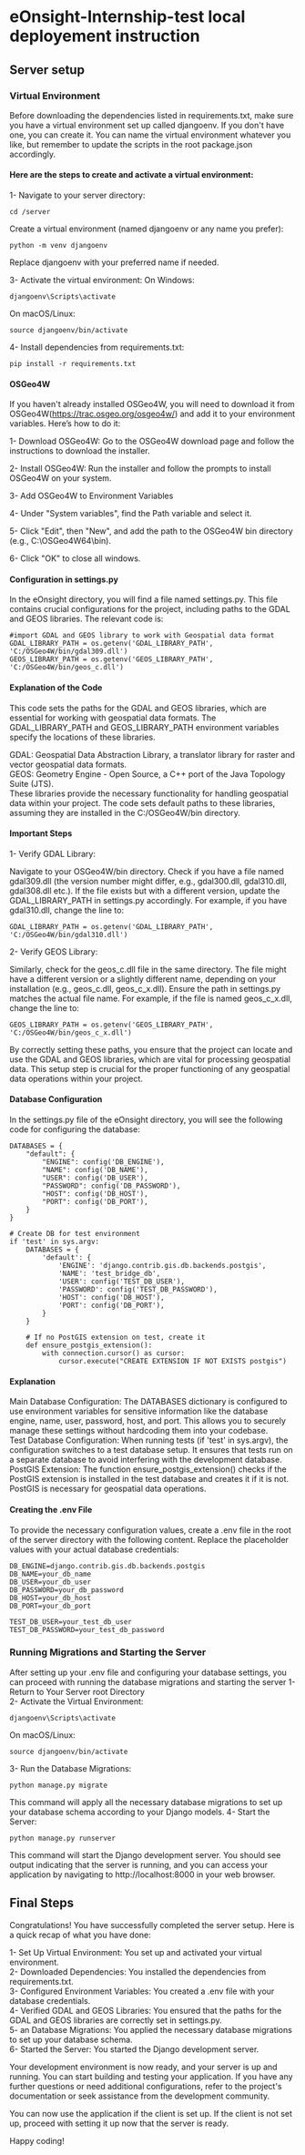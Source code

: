 # eOnsight-Internship-test local deployement instruction

## Server setup
### Virtual Environment
Before downloading the dependencies listed in requirements.txt, make sure you have a virtual environment set up called djangoenv. If you don't have one, you can create it. You can name the virtual environment whatever you like, but remember to update the scripts in the root package.json accordingly.
#### Here are the steps to create and activate a virtual environment:
1- Navigate to your server directory:
```
cd /server

```
Create a virtual environment (named djangoenv or any name you prefer):
```
python -m venv djangoenv

```
Replace djangoenv with your preferred name if needed.

3- Activate the virtual environment:
On Windows:
```
djangoenv\Scripts\activate

```
On macOS/Linux:
```
source djangoenv/bin/activate

```
4- Install dependencies from requirements.txt:
```
pip install -r requirements.txt

```
#### OSGeo4W
If you haven't already installed OSGeo4W, you will need to download it from OSGeo4W(https://trac.osgeo.org/osgeo4w/) and add it to your environment variables. Here’s how to do it: <br>

1- Download OSGeo4W: Go to the OSGeo4W download page and follow the instructions to download the installer.<br>

2- Install OSGeo4W: Run the installer and follow the prompts to install OSGeo4W on your system.<br>

3- Add OSGeo4W to Environment Variables<br>

4- Under "System variables", find the Path variable and select it.<br>

5- Click "Edit", then "New", and add the path to the OSGeo4W bin directory (e.g., C:\OSGeo4W64\bin).<br>

6- Click "OK" to close all windows.

#### Configuration in settings.py
In the eOnsight directory, you will find a file named settings.py. This file contains crucial configurations for the project, including paths to the GDAL and GEOS libraries. The relevant code is:
```
#import GDAL and GEOS library to work with Geospatial data format
GDAL_LIBRARY_PATH = os.getenv('GDAL_LIBRARY_PATH', 'C:/OSGeo4W/bin/gdal309.dll')
GEOS_LIBRARY_PATH = os.getenv('GEOS_LIBRARY_PATH', 'C:/OSGeo4W/bin/geos_c.dll')

```
#### Explanation of the Code
This code sets the paths for the GDAL and GEOS libraries, which are essential for working with geospatial data formats. The GDAL_LIBRARY_PATH and GEOS_LIBRARY_PATH environment variables specify the locations of these libraries.

GDAL: Geospatial Data Abstraction Library, a translator library for raster and vector geospatial data formats.<br>
GEOS: Geometry Engine - Open Source, a C++ port of the Java Topology Suite (JTS).<br>
These libraries provide the necessary functionality for handling geospatial data within your project. The code sets default paths to these libraries, assuming they are installed in the C:/OSGeo4W/bin directory.

#### Important Steps
1- Verify GDAL Library:<br>

Navigate to your OSGeo4W/bin directory.
Check if you have a file named gdal309.dll (the version number might differ, e.g., gdal300.dll, gdal310.dll, gdal308.dll etc.).
If the file exists but with a different version, update the GDAL_LIBRARY_PATH in settings.py accordingly. For example, if you have gdal310.dll, change the line to:
```
GDAL_LIBRARY_PATH = os.getenv('GDAL_LIBRARY_PATH', 'C:/OSGeo4W/bin/gdal310.dll')

```
2- Verify GEOS Library:

Similarly, check for the geos_c.dll file in the same directory.
The file might have a different version or a slightly different name, depending on your installation (e.g., geos_c.dll, geos_c_x.dll).
Ensure the path in settings.py matches the actual file name. For example, if the file is named geos_c_x.dll, change the line to:
```
GEOS_LIBRARY_PATH = os.getenv('GEOS_LIBRARY_PATH', 'C:/OSGeo4W/bin/geos_c_x.dll')

```
By correctly setting these paths, you ensure that the project can locate and use the GDAL and GEOS libraries, which are vital for processing geospatial data. This setup step is crucial for the proper functioning of any geospatial data operations within your project.

#### Database Configuration
In the settings.py file of the eOnsight directory, you will see the following code for configuring the database:
```
DATABASES = {
    "default": {
        "ENGINE": config('DB_ENGINE'),
        "NAME": config('DB_NAME'),
        "USER": config('DB_USER'),
        "PASSWORD": config('DB_PASSWORD'),
        "HOST": config('DB_HOST'),
        "PORT": config('DB_PORT'),
    }
}

# Create DB for test environment
if 'test' in sys.argv:
    DATABASES = {
        'default': {
            'ENGINE': 'django.contrib.gis.db.backends.postgis',
            'NAME': 'test_bridge_db',
            'USER': config('TEST_DB_USER'),
            'PASSWORD': config('TEST_DB_PASSWORD'), 
            'HOST': config('DB_HOST'),
            'PORT': config('DB_PORT'),
        }
    }

    # If no PostGIS extension on test, create it
    def ensure_postgis_extension():
        with connection.cursor() as cursor:
            cursor.execute("CREATE EXTENSION IF NOT EXISTS postgis")

```

#### Explanation
Main Database Configuration: The DATABASES dictionary is configured to use environment variables for sensitive information like the database engine, name, user, password, host, and port. This allows you to securely manage these settings without hardcoding them into your codebase. <br>
Test Database Configuration: When running tests (if 'test' in sys.argv), the configuration switches to a test database setup. It ensures that tests run on a separate database to avoid interfering with the development database. <br>
PostGIS Extension: The function ensure_postgis_extension() checks if the PostGIS extension is installed in the test database and creates it if it is not. PostGIS is necessary for geospatial data operations.

#### Creating the .env File
To provide the necessary configuration values, create a .env file in the root of the server directory with the following content. Replace the placeholder values with your actual database credentials:
```
DB_ENGINE=django.contrib.gis.db.backends.postgis
DB_NAME=your_db_name
DB_USER=your_db_user
DB_PASSWORD=your_db_password
DB_HOST=your_db_host
DB_PORT=your_db_port

TEST_DB_USER=your_test_db_user
TEST_DB_PASSWORD=your_test_db_password

```

### Running Migrations and Starting the Server
After setting up your .env file and configuring your database settings, you can proceed with running the database migrations and starting the server
1- Return to Your Server root Directory<br>
2- Activate the Virtual Environment:
```
djangoenv\Scripts\activate

```
On macOS/Linux:
```
source djangoenv/bin/activate

```
3- Run the Database Migrations:
```
python manage.py migrate

```
This command will apply all the necessary database migrations to set up your database schema according to your Django models.
4- Start the Server:
```
python manage.py runserver

```
This command will start the Django development server. You should see output indicating that the server is running, and you can access your application by navigating to http://localhost:8000 in your web browser.

## Final Steps

Congratulations! You have successfully completed the server setup. Here is a quick recap of what you have done:

1- Set Up Virtual Environment: You set up and activated your virtual environment.<br>
2- Downloaded Dependencies: You installed the dependencies from requirements.txt.<br>
3- Configured Environment Variables: You created a .env file with your database credentials.<br>
4- Verified GDAL and GEOS Libraries: You ensured that the paths for the GDAL and GEOS libraries are correctly set in settings.py.<br>
5- an Database Migrations: You applied the necessary database migrations to set up your database schema.<br>
6- Started the Server: You started the Django development server.<br>

Your development environment is now ready, and your server is up and running. You can start building and testing your application. If you have any further questions or need additional configurations, refer to the project's documentation or seek assistance from the development community.

You can now use the application if the client is set up. If the client is not set up, proceed with setting it up now that the server is ready.

Happy coding!